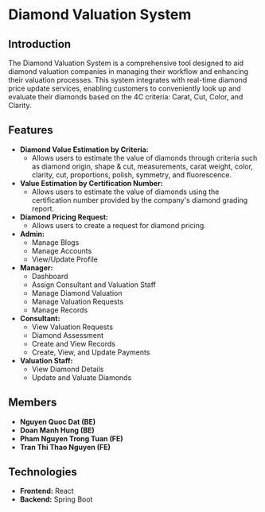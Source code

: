 # Diamond Valuation System

## Introduction
The Diamond Valuation System is a comprehensive tool designed to aid diamond valuation companies in managing their workflow and enhancing their valuation processes. This system integrates with real-time diamond price update services, enabling customers to conveniently look up and evaluate their diamonds based on the 4C criteria: Carat, Cut, Color, and Clarity.

## Features
- **Diamond Value Estimation by Criteria:**
  - Allows users to estimate the value of diamonds through criteria such as diamond origin, shape & cut, measurements, carat weight, color, clarity, cut, proportions, polish, symmetry, and fluorescence.
- **Value Estimation by Certification Number:**
  - Allows users to estimate the value of diamonds using the certification number provided by the company's diamond grading report.
- **Diamond Pricing Request:**
  - Allows users to create a request for diamond pricing.
- **Admin:**
  - Manage Blogs
  - Manage Accounts
  - View/Update Profile
- **Manager:**
  - Dashboard
  - Assign Consultant and Valuation Staff
  - Manage Diamond Valuation
  - Manage Valuation Requests
  - Manage Records
- **Consultant:**
  - View Valuation Requests
  - Diamond Assessment
  - Create and View Records
  - Create, View, and Update Payments
- **Valuation Staff:**
  - View Diamond Details
  - Update and Valuate Diamonds

## Members
- **Nguyen Quoc Dat (BE)**
- **Doan Manh Hung (BE)**
- **Pham Nguyen Trong Tuan (FE)**
- **Tran Thi Thao Nguyen (FE)**

## Technologies
- **Frontend:** React
- **Backend:** Spring Boot
